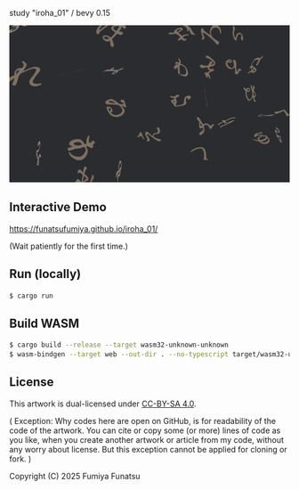 study "iroha_01" / bevy 0.15

![screenshot.png](screenshot.png)

## Interactive Demo

https://funatsufumiya.github.io/iroha_01/

(Wait patiently for the first time.)

## Run (locally)

```bash
$ cargo run
```

## Build WASM

```bash
$ cargo build --release --target wasm32-unknown-unknown
$ wasm-bindgen --target web --out-dir . --no-typescript target/wasm32-unknown-unknown/release/iroha_01.wasm
```

## License

This artwork is dual-licensed under [CC-BY-SA 4.0](https://creativecommons.org/licenses/by-sa/4.0/).

( Exception: Why codes here are open on GitHub, is for readability of the code of the artwork. You can cite or copy some (or more) lines of code as you like, when you create another artwork or article from my code, without any worry about license. But this exception cannot be applied for cloning or fork. )

Copyright (C) 2025 Fumiya Funatsu
